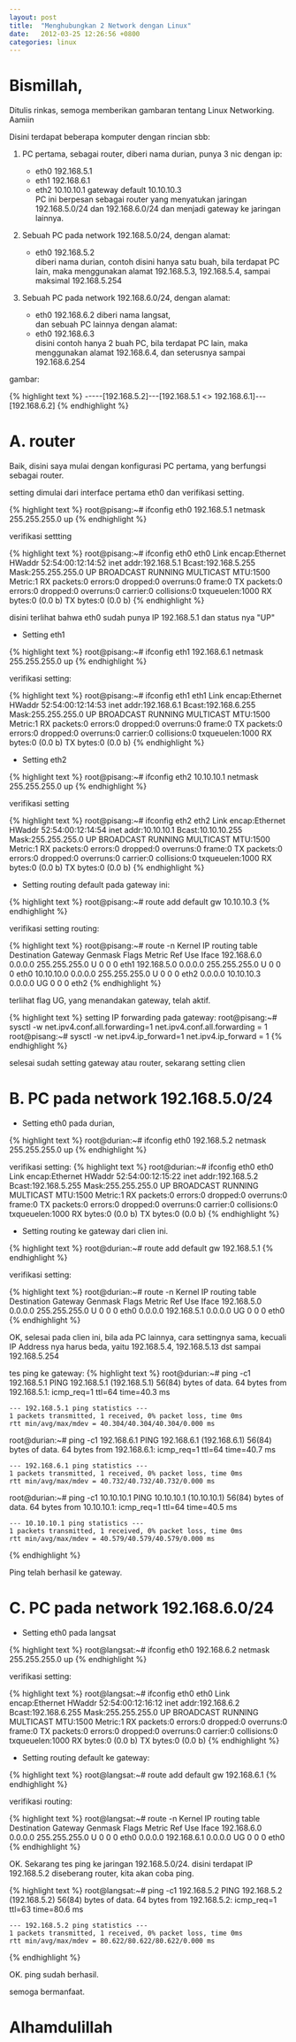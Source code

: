```yaml
---
layout: post
title:  "Menghubungkan 2 Network dengan Linux"
date:   2012-03-25 12:26:56 +0800
categories: linux
---
```


# Bismillah,

Ditulis rinkas, semoga memberikan gambaran tentang Linux Networking. Aamiin


Disini terdapat beberapa komputer dengan rincian sbb:
1.  PC pertama, sebagai router, diberi nama durian, punya 3 nic dengan ip:
    -   eth0 192.168.5.1
    -   eth1 192.168.6.1
    -   eth2 10.10.10.1 gateway default 10.10.10.3  
    PC ini berpesan sebagai router yang menyatukan jaringan
    192.168.5.0/24 dan 192.168.6.0/24 dan menjadi gateway
    ke jaringan lainnya.

2.  Sebuah PC pada network 192.168.5.0/24, dengan alamat:
    -   eth0 192.168.5.2    
    diberi nama durian, 
    contoh disini hanya satu buah, bila terdapat PC lain, maka menggunakan
    alamat 192.168.5.3, 192.168.5.4, sampai maksimal 192.168.5.254

3.  Sebuah PC pada network 192.168.6.0/24, dengan alamat:
    -   eth0 192.168.6.2
        diberi nama langsat,    
    dan sebuah PC lainnya dengan alamat:   
    -   eth0 192.168.6.3  
    disini contoh hanya 2 buah PC, bila terdapat PC lain, maka menggunakan
    alamat 192.168.6.4, dan seterusnya sampai 192.168.6.254

gambar:

{% highlight text %}
-----[192.168.5.2]---[192.168.5.1 <> 192.168.6.1]---[192.168.6.2]
{% endhighlight %}

# A.  router  

Baik, disini saya mulai dengan konfigurasi PC pertama, yang berfungsi
sebagai router.

setting dimulai dari interface pertama eth0 dan verifikasi setting.

{% highlight text %}
root@pisang:~# ifconfig eth0 192.168.5.1 netmask 255.255.255.0 up
{% endhighlight %}

verifikasi settting

{% highlight text %}
  root@pisang:~# ifconfig eth0
  eth0      Link encap:Ethernet  HWaddr 52:54:00:12:14:52
            inet addr:192.168.5.1  Bcast:192.168.5.255  Mask:255.255.255.0
            UP BROADCAST RUNNING MULTICAST  MTU:1500  Metric:1
            RX packets:0 errors:0 dropped:0 overruns:0 frame:0
            TX packets:0 errors:0 dropped:0 overruns:0 carrier:0
            collisions:0 txqueuelen:1000
            RX bytes:0 (0.0 b)  TX bytes:0 (0.0 b)
{% endhighlight %}

disini terlihat bahwa eth0 sudah punya IP 192.168.5.1 dan status nya "UP"

-   Setting eth1

{% highlight text %}
root@pisang:~# ifconfig eth1 192.168.6.1 netmask 255.255.255.0 up
{% endhighlight %}

verifikasi setting:

{% highlight text %}
root@pisang:~# ifconfig eth1
    eth1      Link encap:Ethernet  HWaddr 52:54:00:12:14:53
              inet addr:192.168.6.1  Bcast:192.168.6.255  Mask:255.255.255.0
              UP BROADCAST RUNNING MULTICAST  MTU:1500  Metric:1
              RX packets:0 errors:0 dropped:0 overruns:0 frame:0
              TX packets:0 errors:0 dropped:0 overruns:0 carrier:0
              collisions:0 txqueuelen:1000
              RX bytes:0 (0.0 b)  TX bytes:0 (0.0 b)
{% endhighlight %}

-   Setting eth2

{% highlight text %}
root@pisang:~# ifconfig eth2 10.10.10.1 netmask 255.255.255.0 up
{% endhighlight %}

verifikasi setting

{% highlight text %}
root@pisang:~# ifconfig eth2
    eth2      Link encap:Ethernet  HWaddr 52:54:00:12:14:54
              inet addr:10.10.10.1  Bcast:10.10.10.255  Mask:255.255.255.0
              UP BROADCAST RUNNING MULTICAST  MTU:1500  Metric:1
              RX packets:0 errors:0 dropped:0 overruns:0 frame:0
              TX packets:0 errors:0 dropped:0 overruns:0 carrier:0
              collisions:0 txqueuelen:1000
              RX bytes:0 (0.0 b)  TX bytes:0 (0.0 b)
{% endhighlight %}

-   Setting routing default pada gateway ini:

{% highlight text %}
root@pisang:~# route add default gw 10.10.10.3
{% endhighlight %}

verifikasi setting routing:

{% highlight text %}
root@pisang:~# route -n
    Kernel IP routing table
    Destination     Gateway         Genmask         Flags Metric Ref  Use Iface 
    192.168.6.0     0.0.0.0         255.255.255.0   U     0      0      0 eth1 
    192.168.5.0     0.0.0.0         255.255.255.0   U     0      0      0 eth0
    10.10.10.0      0.0.0.0         255.255.255.0   U     0      0      0 eth2 
    0.0.0.0         10.10.10.3      0.0.0.0         UG    0      0      0 eth2 
{% endhighlight %}

terlihat flag UG, yang menandakan gateway, telah aktif.

{% highlight text %}
setting IP forwarding pada gateway:
    root@pisang:~# sysctl -w net.ipv4.conf.all.forwarding=1
    net.ipv4.conf.all.forwarding = 1
    root@pisang:~# sysctl -w net.ipv4.ip_forward=1
    net.ipv4.ip_forward = 1
{% endhighlight %}

selesai sudah setting gateway atau router, sekarang setting clien

# B. PC pada network 192.168.5.0/24

-   Setting eth0 pada durian,

{% highlight text %}
root@durian:~# ifconfig eth0 192.168.5.2 netmask 255.255.255.0 up
{% endhighlight %}

verifikasi setting:
{% highlight text %}
root@durian:~# ifconfig eth0
    eth0      Link encap:Ethernet  HWaddr 52:54:00:12:15:22
              inet addr:192.168.5.2  Bcast:192.168.5.255  Mask:255.255.255.0
              UP BROADCAST RUNNING MULTICAST  MTU:1500  Metric:1
              RX packets:0 errors:0 dropped:0 overruns:0 frame:0
              TX packets:0 errors:0 dropped:0 overruns:0 carrier:0
              collisions:0 txqueuelen:1000
              RX bytes:0 (0.0 b)  TX bytes:0 (0.0 b)
{% endhighlight %}

-   Setting routing ke gateway dari clien ini.

{% highlight text %}
root@durian:~# route add default gw 192.168.5.1
{% endhighlight %}

verifikasi setting:

{% highlight text %}
root@durian:~# route -n
    Kernel IP routing table
    Destination     Gateway         Genmask         Flags Metric Ref  Use Iface
    192.168.5.0     0.0.0.0         255.255.255.0   U     0      0      0 eth0 
    0.0.0.0         192.168.5.1     0.0.0.0         UG    0      0      0 eth0 
{% endhighlight %}

OK, selesai pada clien ini, bila ada PC lainnya, cara settingnya sama,
kecuali
IP Address nya harus beda, yaitu 192.168.5.4, 192.168.5.13 dst sampai
192.168.5.254

tes ping ke gateway:
{% highlight text %}
root@durian:~# ping -c1 192.168.5.1
    PING 192.168.5.1 (192.168.5.1) 56(84) bytes of data.
    64 bytes from 192.168.5.1: icmp_req=1 ttl=64 time=40.3 ms

    --- 192.168.5.1 ping statistics ---
    1 packets transmitted, 1 received, 0% packet loss, time 0ms
    rtt min/avg/max/mdev = 40.304/40.304/40.304/0.000 ms

root@durian:~# ping -c1 192.168.6.1
    PING 192.168.6.1 (192.168.6.1) 56(84) bytes of data.
    64 bytes from 192.168.6.1: icmp_req=1 ttl=64 time=40.7 ms

    --- 192.168.6.1 ping statistics ---
    1 packets transmitted, 1 received, 0% packet loss, time 0ms
    rtt min/avg/max/mdev = 40.732/40.732/40.732/0.000 ms

root@durian:~# ping -c1 10.10.10.1
    PING 10.10.10.1 (10.10.10.1) 56(84) bytes of data.
    64 bytes from 10.10.10.1: icmp_req=1 ttl=64 time=40.5 ms

    --- 10.10.10.1 ping statistics ---
    1 packets transmitted, 1 received, 0% packet loss, time 0ms
    rtt min/avg/max/mdev = 40.579/40.579/40.579/0.000 ms
{% endhighlight %}

Ping telah berhasil ke gateway.

# C. PC pada network 192.168.6.0/24

-   Setting eth0 pada langsat

{% highlight text %}
root@langsat:~# ifconfig eth0 192.168.6.2 netmask 255.255.255.0 up
{% endhighlight %}

verifikasi setting:

{% highlight text %}
root@langsat:~# ifconfig eth0
    eth0      Link encap:Ethernet  HWaddr 52:54:00:12:16:12
              inet addr:192.168.6.2  Bcast:192.168.6.255  Mask:255.255.255.0
              UP BROADCAST RUNNING MULTICAST  MTU:1500  Metric:1
              RX packets:0 errors:0 dropped:0 overruns:0 frame:0
              TX packets:0 errors:0 dropped:0 overruns:0 carrier:0
              collisions:0 txqueuelen:1000
              RX bytes:0 (0.0 b)  TX bytes:0 (0.0 b)
{% endhighlight %}

-   Setting routing default ke gateway:

{% highlight text %}
root@langsat:~# route  add default gw 192.168.6.1
{% endhighlight %}

verifikasi routing:

{% highlight text %}
root@langsat:~# route -n
    Kernel IP routing table
    Destination     Gateway         Genmask         Flags Metric Ref  Use Iface 
    192.168.6.0     0.0.0.0         255.255.255.0   U     0      0      0 eth0 
    0.0.0.0         192.168.6.1     0.0.0.0         UG    0      0      0 eth0 
{% endhighlight %}

OK. Sekarang tes ping ke jaringan 192.168.5.0/24. disini terdapat
IP 192.168.5.2 diseberang router, kita akan coba ping.

{% highlight text %}
root@langsat:~# ping -c1 192.168.5.2
    PING 192.168.5.2 (192.168.5.2) 56(84) bytes of data.
    64 bytes from 192.168.5.2: icmp_req=1 ttl=63 time=80.6 ms

    --- 192.168.5.2 ping statistics ---
    1 packets transmitted, 1 received, 0% packet loss, time 0ms
    rtt min/avg/max/mdev = 80.622/80.622/80.622/0.000 ms
{% endhighlight %}

OK. ping sudah berhasil.

semoga bermanfaat.

# Alhamdulillah
